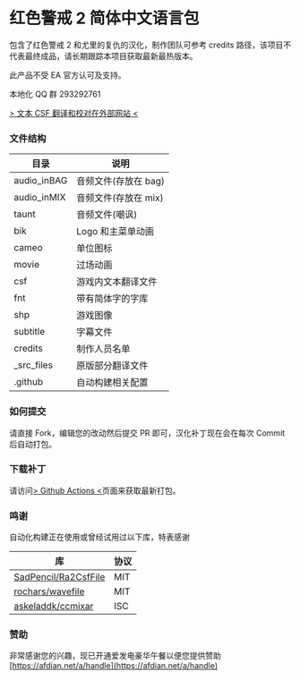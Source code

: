 # 红色警戒 2 简体中文语言包

包含了红色警戒 2 和尤里的复仇的汉化，制作团队可参考 credits 路径，该项目不代表最终成品，请长期跟踪本项目获取最新最热版本。

此产品不受 EA 官方认可及支持。

本地化 QQ 群 293292761

[> 文本 CSF 翻译和校对在外部网站 <](https://weblate.bysb.net/projects/red-alert-2/)

### 文件结构

| 目录        | 说明                 |
| ----------- | -------------------- |
| audio_inBAG | 音频文件(存放在 bag) |
| audio_inMIX | 音频文件(存放在 mix) |
| taunt       | 音频文件(嘲讽)       |
| bik         | Logo 和主菜单动画    |
| cameo       | 单位图标             |
| movie       | 过场动画             |
| csf         | 游戏内文本翻译文件   |
| fnt         | 带有简体字的字库     |
| shp         | 游戏图像             |
| subtitle    | 字幕文件             |
| credits     | 制作人员名单         |
| \_src_files | 原版部分翻译文件     |
| \.github    | 自动构建相关配置     |

### 如何提交

请直接 Fork，编辑您的改动然后提交 PR 即可，汉化补丁现在会在每次 Commit 后自动打包。

### 下载补丁

请访问[> Github Actions <](https://github.com/Translate-with-LOVE/Ra2-zh_hans-main/actions)页面来获取最新打包。

### 鸣谢

自动化构建正在使用或曾经试用过以下库，特表感谢

| 库                                                              | 协议 |
| --------------------------------------------------------------- | ---- |
| [SadPencil/Ra2CsfFile](https://github.com/SadPencil/Ra2CsfFile) | MIT  |
| [rochars/wavefile](https://github.com/rochars/wavefile)         | MIT  |
| [askeladdk/ccmixar](https://github.com/askeladdk/ccmixar)       | ISC  |

### 赞助

非常感谢您的兴趣，现已开通爱发电豪华午餐以便您提供赞助
[https://afdian.net/a/handle](https://afdian.net/a/handle)
